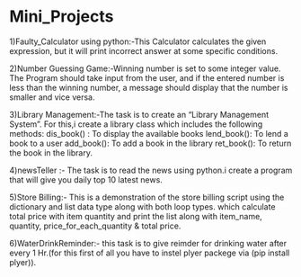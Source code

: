 # Mini_Projects
1)Faulty_Calculator using python:-This Calculator calculates the given expression, but it will print incorrect answer at some specific conditions.

2)Number Guessing Game:-Winning number is set to some integer value. The Program should take input from the user, and if the entered number is less than the winning number, 
a message should display that the number is smaller and vice versa.

3)Library Management:-The task is to create an “Library Management System”. For this,i create a library class which includes the following methods:
dis_book() : To display the available books
lend_book(): To lend a book to a user
add_book(): To add a book in the library
ret_book(): To return the book in the library.

4)newsTeller :- The task is to read the news using python.i create a program that will give you daily top 10 latest news.

5)Store Billing:- This is a demonstration of the store billing script using the dictionary and list data type along with both loop types.
which calculate total price  with item quantity and print the list along with item_name, quantity, price_for_each_quantity & total price.

6)WaterDrinkReminder:- this task is to give reimder for drinking water after every 1 Hr.(for this first of all you have to instel plyer packege via (pip install plyer)).
